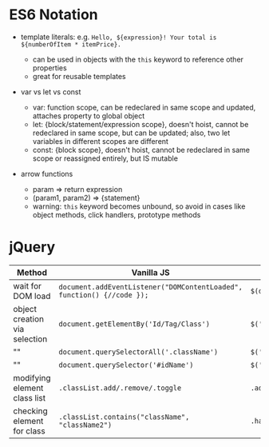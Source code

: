 ES6 Notation
=============
  - template literals: e.g. `Hello, ${expression}! Your total is ${numberOfItem * itemPrice}.`
     - can be used in objects with the `this` keyword to reference other properties
     - great for reusable templates
  
  - var vs let vs const
    - var: function scope, can be redeclared in same scope and updated, attaches property to global object
    - let: {block/statement/expression scope}, doesn't hoist, cannot be redeclared in same scope, but can be updated; also, two let variables in different scopes are different
    - const: {block scope}, doesn't hoist, cannot be redeclared in same scope or reassigned entirely, but IS mutable
    
  - arrow functions
    - param => return expression
    - (param1, param2) => {statement}
    - warning: `this` keyword becomes unbound, so avoid in cases like object methods, click handlers, prototype methods
    
  
jQuery
==========
|  Method        |    Vanilla JS    |  jQuery  |
| ------------- |------------------|----------|
| wait for DOM load | `document.addEventListener("DOMContentLoaded", function() {//code });` | `$(document).ready(//code)` |
| object creation via selection | `document.getElementBy('Id/Tag/Class')` | `$('tag')` |
| "" | `document.querySelectorAll('.className')` | `$('.className')` |
| "" | `document.querySelector('#idName')` | `$('#idName')` |
|modifying element class list| `.classList.add/.remove/.toggle` | `.addClass/.removeClass/.toggleClass` |
|checking element for class | `.classList.contains("className", "className2")` | `.hasClass('className className2)`|
